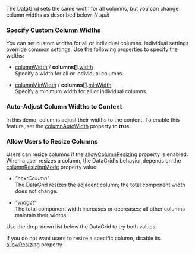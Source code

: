 The DataGrid sets the same width for all columns, but you can change column widths as described below.
// _split_

### Specify Custom Column Widths
You can set custom widths for all or individual columns. Individual settings override common settings. Use the following properties to specify the widths:

* [columnWidth](/Documentation/ApiReference/UI_Components/dxDataGrid/Configuration/#columnWidth) / **columns[]**.[width](/Documentation/ApiReference/UI_Components/dxDataGrid/Configuration/columns/#width)               
Specify a width for all or individual columns.

* [columnMinWidth](/Documentation/ApiReference/UI_Components/dxDataGrid/Configuration/#columnMinWidth) / **columns[]**.[minWidth](/Documentation/ApiReference/UI_Components/dxDataGrid/Configuration/columns/#minWidth)                        
Specify a minimum width for all or individual columns.

### Auto-Adjust Column Widths to Content
In this demo, columns adjust their widths to the content. To enable this feature, set the [columnAutoWidth](/Documentation/ApiReference/UI_Components/dxDataGrid/Configuration/#columnAutoWidth) property to **true**.

### Allow Users to Resize Columns
Users can resize columns if the [allowColumnResizing](/Documentation/ApiReference/UI_Components/dxDataGrid/Configuration/#allowColumnResizing) property is enabled. When a user resizes a column, the DataGrid's behavior depends on the [columnResizingMode](/Documentation/ApiReference/UI_Components/dxDataGrid/Configuration/#columnResizingMode) property value:

* *"nextColumn"*           
The DataGrid resizes the adjacent column; the total component width does not change.

* *"widget"*            
The total component width increases or decreases; all other columns maintain their widths.

Use the drop-down list below the DataGrid to try both values.

If you do not want users to resize a specific column, disable its [allowResizing](/Documentation/ApiReference/UI_Components/dxDataGrid/Configuration/columns/#allowResizing) property.
